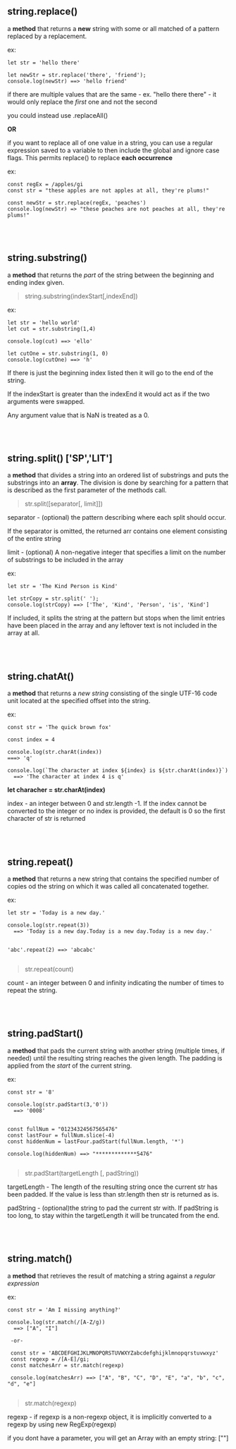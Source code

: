 ## string.replace() 

a **method** that returns a **new** string with some or all matched of a pattern replaced by a replacement.

ex: 
```
let str = 'hello there'

let newStr = str.replace('there', 'friend');
console.log(newStr) ==> 'hello friend'
```

if there are multiple values that are the same - 
ex. "hello there there" - it would only replace the *first* one and not the second

you could instead use .replaceAll() 

**OR**

if you want to replace all of one value in a string, you can use a regular expression saved to a variable to then include the global and ignore case flags. This permits replace() to replace **each occurrence** 

ex:
```
const regEx = /apples/gi
const str = "these apples are not apples at all, they're plums!"

const newStr = str.replace(regEx, 'peaches')
console.log(newStr) => "these peaches are not peaches at all, they're plums!"

```

<br></br>


## string.substring()

a **method** that returns the *part* of the string between the beginning and ending index given.

>string.substring(indexStart[,indexEnd])

ex:
```
let str = 'hello world'
let cut = str.substring(1,4)

console.log(cut) ==> 'ello'

let cutOne = str.substring(1, 0)
console.log(cutOne) ==> 'h'
```

If there is just the beginning index listed then it will go to the end of the string.

If the indexStart is greater than the indexEnd it would act as if the two arguments were swapped. 

Any argument value that is NaN is treated as a 0.


<br></br>


## string.split() ['SP','LIT']

a **method** that divides a string into an ordered list of substrings and puts the substrings into an **array**. The division is done by searching for a pattern that is described as the first parameter of the methods call.


>str.split([separator[, limit]])

separator - (optional) the pattern describing where each split should occur. 

If the separator is omitted, the returned arr contains one element consisting of the entire string

limit - (optional) A non-negative integer that specifies a limit on the number of substrings to be included in the array


ex: 
```
let str = 'The Kind Person is Kind'

let strCopy = str.split(' ');
console.log(strCopy) ==> ['The', 'Kind', 'Person', 'is', 'Kind']
```


If included, it splits the string at the pattern but stops when the limit entries have been placed in the array and any leftover text is not included in the array at all. 



<br></br>


## string.chatAt() 

a **method** that returns a *new string* consisting of the single UTF-16 code unit located at the specified offset into the string.

ex: 
```
const str = 'The quick brown fox'

const index = 4

console.log(str.charAt(index)) 
===> 'q'

console.log(`The character at index ${index} is ${str.charAt(index)}`)
  ==> 'The character at index 4 is q'
```

**let characher = str.charAt(index)**

index - an integer between 0 and str.length -1. If the index cannot be converted to the integer or no index is provided, the default is 0 so the first character of str is returned 


<br></br>


## string.repeat() 

a **method** that returns a new string that contains the specified number of copies od the string on which it was called all concatenated together.


ex: 
```
let str = 'Today is a new day.'

console.log(str.repeat(3))
  ==> 'Today is a new day.Today is a new day.Today is a new day.'
  
  
'abc'.repeat(2) ==> 'abcabc'
  
```
> str.repeat(count)

count - an integer between 0 and infinity indicating the number of times to repeat the string.


<br></br>

## string.padStart() 

a **method** that pads the current string with another string (multiple times, if needed) until the resulting string reaches the given length. The padding is applied from the *start* of the current string. 

ex:  
```
const str = '8'

console.log(str.padStart(3,'0'))
  ==> '0008'
  
  
const fullNum = "01234324567565476"
const lastFour = fullNum.slice(-4)
const hiddenNum = lastFour.padStart(fullNum.length, '*')

console.log(hiddenNum) ==> "*************5476"
  
```
> str.padStart(targetLength [, padString))

targetLength - The length of the resulting string once the current str has been padded. If the value is less than str.length then str is returned as is. 

padString - (optional)the string to pad the current str with. If padString is too long, to stay within the targetLength it will be truncated from the end.

<br></br>


## string.match() 

a **method** that retrieves the result of matching a string against a *regular expression*

ex:  
```
const str = 'Am I missing anything?'

console.log(str.match(/[A-Z/g))
  ==> ["A", "I"]
  
 -or-
 
 const str = 'ABCDEFGHIJKLMNOPQRSTUVWXYZabcdefghijklmnopqrstuvwxyz'
 const regexp = /[A-E]/gi;
 const matchesArr = str.match(regexp)
 
 console.log(matchesArr) ==> ["A", "B", "C", "D", "E", "a", "b", "c", "d", "e"]
  
```

> str.match(regexp)

regexp - if regexp is a non-regexp object, it is implicitly converted to a regexp by using new RegExp(regexp)

if you dont have a parameter, you will get an Array with an empty string: [""]

<br></br>
